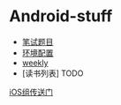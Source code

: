 # Android-stuff

- [笔试题目](interview/README.md)
- [环境配置](guide/README.md)
- [weekly](http://androidweekly.net/)
- [读书列表] TODO

[iOS组传送门](https://github.com/dyweb/iOS-stuff)
